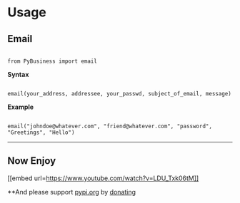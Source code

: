 **Usage**
============

**Email**
-------

```

from PyBusiness import email
```

**Syntax**

```

email(your_address, addressee, your_passwd, subject_of_email, message)
```

**Example**

```

email("johndoe@whatever.com", "friend@whatever.com", "password", "Greetings", "Hello")
```

-------------

**Now Enjoy**
----------------

[[embed url=https://www.youtube.com/watch?v=LDU_Txk06tM]]

**And please support [pypi.org](https://pypi.org) by [donating](https://donate.pypi.org)
